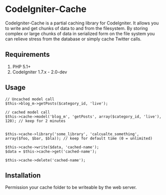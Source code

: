 CodeIgniter-Cache
=================

CodeIgniter-Cache is a partial caching library for CodeIgniter. It allows you to write and get chunks
of data to and from the filesystem. By storing complex or large chunks of data in serialized form 
on the file system you can relieve stress from the database or simply cache Twitter calls.


Requirements
------------

1. PHP 5.1+
2. CodeIgniter 1.7.x - 2.0-dev

Usage
-----

	// Uncached model call
	$this->blog_m->getPosts($category_id, 'live');

	// cached model call
	$this->cache->model('blog_m', 'getPosts', array($category_id, 'live'), 120); // keep for 2 minutes 
	
	
	$this->cache->library('some_library', 'calcualte_something', array($foo, $bar, $bla)); // keep for default time (0 = unlimited)
	
	$this->cache->write($data, 'cached-name');
	$data = $this->cache->get('cached-name');
	
	$this->cache->delete('cached-name');


Installation
------------

Permission your cache folder to be writeable by the web server.